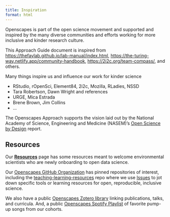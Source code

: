 ```yaml
---
title: Inspiration
format: html
---
```


Openscapes is part of the open science movement and supported and inspired by the many diverse communities and efforts working for more inclusive and kinder research culture.

This Approach Guide document is inspired from <https://thefaylab.github.io/lab-manual/index.html>, <https://the-turing-way.netlify.app/community-handbook>, <https://2i2c.org/team-compass/>, and others.

Many things inspire us and influence our work for kinder science

-   RStudio, rOpenSci, Element84, 2i2c, Mozilla, RLadies, NSSD
-   Tara Robertson, Dawn Wright and references
-   URGE, Mica Estrada
-   Brene Brown, Jim Collins
-   ...


The Openscapes Approach supports the vision laid out by the National Academy of Science, Engineering and Medicine (NASEM)’s [Open Science by Design](https://www.nap.edu/catalog/25116/open-science-by-design-realizing-a-vision-for-21st-century) report. 

## Resources

Our [**Resources**](https://www.openscapes.org/resources) page has some resources meant to welcome environmental scientists who are newly onboarding to open data science.

Our [Openscapes GitHub Organization](https://github.com/openscapes) has pinned repositories of interest, including the [teaching-learning-resources](https://github.com/openscapes/teaching-learning-resources) repo where we use [Issues](https://www.openscapes.org/champions/[teaching-learning-resources](https://github.com/openscapes/teaching-learning-resources/issues)) to jot down specific tools or learning resources for open, reproducible, inclusive science.

We also have a public [Openscapes Zotero library](https://www.zotero.org/groups/4118402/openscapes/library) linking publications, talks, and curricula. And, a public [Openscapes Spotify Playlist](https://open.spotify.com/playlist/7rAl8ORlMJbqa9IylFhSwd?si=5042f14a9b8c4dcc&nd=1) of favorite pump-up songs from our cohorts. 
